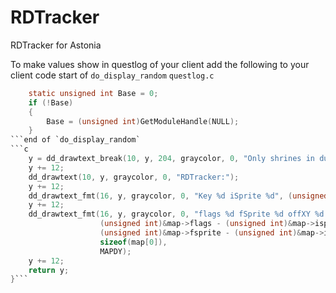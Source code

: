 # RDTracker
RDTracker for Astonia

To make values show in questlog of your client add the following to your client code
start of `do_display_random`  `questlog.c`
```c
    static unsigned int Base = 0;
    if (!Base)
    {
        Base = (unsigned int)GetModuleHandle(NULL);
    }
```end of `do_display_random`
```c
    y = dd_drawtext_break(10, y, 204, graycolor, 0, "Only shrines in dungeons you have already solved (used the continuity shrine), but not yet used, are shown. The continuity shrine shown is the first one you haven't used yet.");
    y += 12;
    dd_drawtext(10, y, graycolor, 0, "RDTracker:");
    y += 12;
    dd_drawtext_fmt(16, y, graycolor, 0, "Key %d iSprite %d", (unsigned int)&originx - Base, (unsigned int)&map[MAXMN/2] - Base + (unsigned int)&map->isprite - (unsigned int)&map);
    y += 12;
    dd_drawtext_fmt(16, y, graycolor, 0, "flags %d fSprite %d offXY %d %d",
                    (unsigned int)&map->flags - (unsigned int)&map->isprite,
                    (unsigned int)&map->fsprite - (unsigned int)&map->isprite,
                    sizeof(map[0]),
                    MAPDY);
    y += 12;
    return y;
}```

